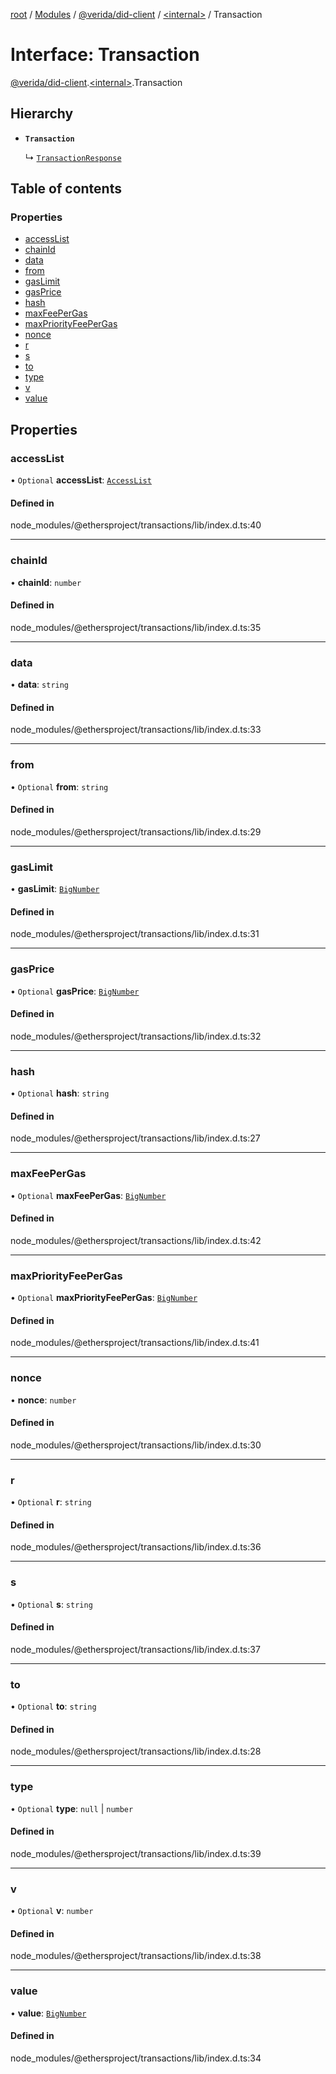 [root](../README.md) / [Modules](../modules.md) / [@verida/did-client](../modules/verida_did_client.md) / [<internal\>](../modules/verida_did_client._internal_.md) / Transaction

# Interface: Transaction

[@verida/did-client](../modules/verida_did_client.md).[<internal\>](../modules/verida_did_client._internal_.md).Transaction

## Hierarchy

- **`Transaction`**

  ↳ [`TransactionResponse`](verida_did_client._internal_.TransactionResponse.md)

## Table of contents

### Properties

- [accessList](verida_did_client._internal_.Transaction.md#accesslist)
- [chainId](verida_did_client._internal_.Transaction.md#chainid)
- [data](verida_did_client._internal_.Transaction.md#data)
- [from](verida_did_client._internal_.Transaction.md#from)
- [gasLimit](verida_did_client._internal_.Transaction.md#gaslimit)
- [gasPrice](verida_did_client._internal_.Transaction.md#gasprice)
- [hash](verida_did_client._internal_.Transaction.md#hash)
- [maxFeePerGas](verida_did_client._internal_.Transaction.md#maxfeepergas)
- [maxPriorityFeePerGas](verida_did_client._internal_.Transaction.md#maxpriorityfeepergas)
- [nonce](verida_did_client._internal_.Transaction.md#nonce)
- [r](verida_did_client._internal_.Transaction.md#r)
- [s](verida_did_client._internal_.Transaction.md#s)
- [to](verida_did_client._internal_.Transaction.md#to)
- [type](verida_did_client._internal_.Transaction.md#type)
- [v](verida_did_client._internal_.Transaction.md#v)
- [value](verida_did_client._internal_.Transaction.md#value)

## Properties

### accessList

• `Optional` **accessList**: [`AccessList`](../modules/verida_did_client._internal_.md#accesslist)

#### Defined in

node_modules/@ethersproject/transactions/lib/index.d.ts:40

___

### chainId

• **chainId**: `number`

#### Defined in

node_modules/@ethersproject/transactions/lib/index.d.ts:35

___

### data

• **data**: `string`

#### Defined in

node_modules/@ethersproject/transactions/lib/index.d.ts:33

___

### from

• `Optional` **from**: `string`

#### Defined in

node_modules/@ethersproject/transactions/lib/index.d.ts:29

___

### gasLimit

• **gasLimit**: [`BigNumber`](../classes/verida_did_client._internal_.BigNumber.md)

#### Defined in

node_modules/@ethersproject/transactions/lib/index.d.ts:31

___

### gasPrice

• `Optional` **gasPrice**: [`BigNumber`](../classes/verida_did_client._internal_.BigNumber.md)

#### Defined in

node_modules/@ethersproject/transactions/lib/index.d.ts:32

___

### hash

• `Optional` **hash**: `string`

#### Defined in

node_modules/@ethersproject/transactions/lib/index.d.ts:27

___

### maxFeePerGas

• `Optional` **maxFeePerGas**: [`BigNumber`](../classes/verida_did_client._internal_.BigNumber.md)

#### Defined in

node_modules/@ethersproject/transactions/lib/index.d.ts:42

___

### maxPriorityFeePerGas

• `Optional` **maxPriorityFeePerGas**: [`BigNumber`](../classes/verida_did_client._internal_.BigNumber.md)

#### Defined in

node_modules/@ethersproject/transactions/lib/index.d.ts:41

___

### nonce

• **nonce**: `number`

#### Defined in

node_modules/@ethersproject/transactions/lib/index.d.ts:30

___

### r

• `Optional` **r**: `string`

#### Defined in

node_modules/@ethersproject/transactions/lib/index.d.ts:36

___

### s

• `Optional` **s**: `string`

#### Defined in

node_modules/@ethersproject/transactions/lib/index.d.ts:37

___

### to

• `Optional` **to**: `string`

#### Defined in

node_modules/@ethersproject/transactions/lib/index.d.ts:28

___

### type

• `Optional` **type**: ``null`` \| `number`

#### Defined in

node_modules/@ethersproject/transactions/lib/index.d.ts:39

___

### v

• `Optional` **v**: `number`

#### Defined in

node_modules/@ethersproject/transactions/lib/index.d.ts:38

___

### value

• **value**: [`BigNumber`](../classes/verida_did_client._internal_.BigNumber.md)

#### Defined in

node_modules/@ethersproject/transactions/lib/index.d.ts:34
